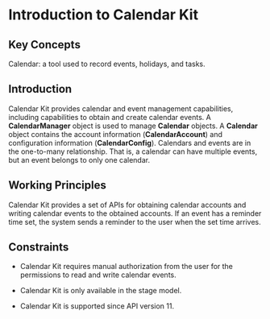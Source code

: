 # Introduction to Calendar Kit

## Key Concepts

Calendar: a tool used to record events, holidays, and tasks.

## Introduction

Calendar Kit provides calendar and event management capabilities, including capabilities to obtain and create calendar events. A **CalendarManager** object is used to manage **Calendar** objects. A **Calendar** object contains the account information (**CalendarAccount**) and configuration information (**CalendarConfig**). Calendars and events are in the one-to-many relationship. That is, a calendar can have multiple events, but an event belongs to only one calendar.

## Working Principles

Calendar Kit provides a set of APIs for obtaining calendar accounts and writing calendar events to the obtained accounts. If an event has a reminder time set, the system sends a reminder to the user when the set time arrives.

## Constraints

- Calendar Kit requires manual authorization from the user for the permissions to read and write calendar events.

- Calendar Kit is only available in the stage model.

- Calendar Kit is supported since API version 11.

